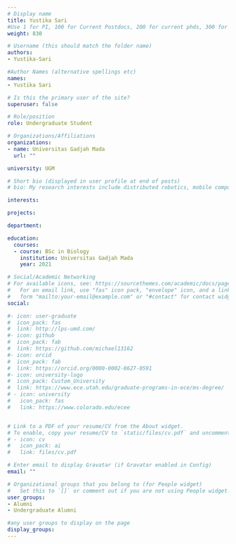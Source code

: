 ```yaml
---
# Display name
title: Yustika Sari
#Use 1 for PI, 100 for Current Postdocs, 200 for current phds, 300 for current masters, 400 for current undergrads, 800 for alum postdocs, 810 for alum phds, 820 for alum masters, and 830 for alum undergrads, 900 for tools, 1000 for projects
weight: 830

# Username (this should match the folder name)
authors:
- Yustika-Sari

#Author Names (alternative spellings etc)
names:
- Yustika Sari

# Is this the primary user of the site?
superuser: false

# Role/position
role: Undergraduate Student

# Organizations/Affiliations
organizations:
- name: Universitas Gadjah Mada
  url: ""

university: UGM

# Short bio (displayed in user profile at end of posts)
# bio: My research interests include distributed robotics, mobile computing and programmable matter.

interests:

projects:

department:

education:
  courses:
  - course: BSc in Biology
    institution: Universitas Gadjah Mada
    year: 2021

# Social/Academic Networking
# For available icons, see: https://sourcethemes.com/academic/docs/page-builder/#icons
#   For an email link, use "fas" icon pack, "envelope" icon, and a link in the
#   form "mailto:your-email@example.com" or "#contact" for contact widget.
social:

#- icon: user-graduate
#  icon_pack: fas
#  link: http://lps-umd.com/
#- icon: github
#  icon_pack: fab
#  link: https://github.com/michael13162
#- icon: orcid
#  icon_pack: fab
#  link: https://orcid.org/0000-0002-8627-0591
#- icon: university-logo
#  icon_pack: Custom_University
#  link: https://www.ece.utah.edu/graduate-programs-in-ece/ms-degree/
# - icon: university
#   icon_pack: fas
#   link: https://www.colorado.edu/ecee


# Link to a PDF of your resume/CV from the About widget.
# To enable, copy your resume/CV to `static/files/cv.pdf` and uncomment the lines below.
# - icon: cv
#   icon_pack: ai
#   link: files/cv.pdf

# Enter email to display Gravatar (if Gravatar enabled in Config)
email: ""

# Organizational groups that you belong to (for People widget)
#   Set this to `[]` or comment out if you are not using People widget.
user_groups:
- Alumni
- Undergraduate Alumni

#any user groups to display on the page
display_groups:
---
```

